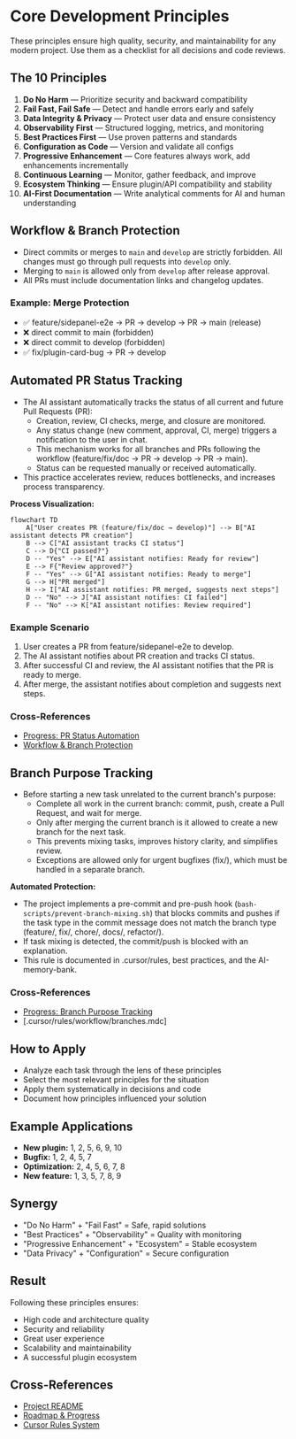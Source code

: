# Core Development Principles

These principles ensure high quality, security, and maintainability for any modern project. Use them as a checklist for all decisions and code reviews.

## The 10 Principles
1. **Do No Harm** — Prioritize security and backward compatibility
2. **Fail Fast, Fail Safe** — Detect and handle errors early and safely
3. **Data Integrity & Privacy** — Protect user data and ensure consistency
4. **Observability First** — Structured logging, metrics, and monitoring
5. **Best Practices First** — Use proven patterns and standards
6. **Configuration as Code** — Version and validate all configs
7. **Progressive Enhancement** — Core features always work, add enhancements incrementally
8. **Continuous Learning** — Monitor, gather feedback, and improve
9. **Ecosystem Thinking** — Ensure plugin/API compatibility and stability
10. **AI-First Documentation** — Write analytical comments for AI and human understanding

## Workflow & Branch Protection
- Direct commits or merges to `main` and `develop` are strictly forbidden. All changes must go through pull requests into `develop` only.
- Merging to `main` is allowed only from `develop` after release approval.
- All PRs must include documentation links and changelog updates.

### Example: Merge Protection
- ✅ feature/sidepanel-e2e → PR → develop → PR → main (release)
- ❌ direct commit to main (forbidden)
- ❌ direct commit to develop (forbidden)
- ✅ fix/plugin-card-bug → PR → develop

## Automated PR Status Tracking
- The AI assistant automatically tracks the status of all current and future Pull Requests (PR):
  - Creation, review, CI checks, merge, and closure are monitored.
  - Any status change (new comment, approval, CI, merge) triggers a notification to the user in chat.
  - This mechanism works for all branches and PRs following the workflow (feature/fix/doc → PR → develop → PR → main).
  - Status can be requested manually or received automatically.
- This practice accelerates review, reduces bottlenecks, and increases process transparency.

**Process Visualization:**
```mermaid
flowchart TD
    A["User creates PR (feature/fix/doc → develop)"] --> B["AI assistant detects PR creation"]
    B --> C["AI assistant tracks CI status"]
    C --> D{"CI passed?"}
    D -- "Yes" --> E["AI assistant notifies: Ready for review"]
    E --> F{"Review approved?"}
    F -- "Yes" --> G["AI assistant notifies: Ready to merge"]
    G --> H["PR merged"]
    H --> I["AI assistant notifies: PR merged, suggests next steps"]
    D -- "No" --> J["AI assistant notifies: CI failed"]
    F -- "No" --> K["AI assistant notifies: Review required"]
```

### Example Scenario
1. User creates a PR from feature/sidepanel-e2e to develop.
2. The AI assistant notifies about PR creation and tracks CI status.
3. After successful CI and review, the AI assistant notifies that the PR is ready to merge.
4. After merge, the assistant notifies about completion and suggests next steps.

### Cross-References
- [Progress: PR Status Automation](../../memory-bank/progress.md#автоматизация-отслеживание-статуса-pull-request)
- [Workflow & Branch Protection](#workflow--branch-protection)

## Branch Purpose Tracking
- Before starting a new task unrelated to the current branch's purpose:
  - Complete all work in the current branch: commit, push, create a Pull Request, and wait for merge.
  - Only after merging the current branch is it allowed to create a new branch for the next task.
  - This prevents mixing tasks, improves history clarity, and simplifies review.
  - Exceptions are allowed only for urgent bugfixes (fix/), which must be handled in a separate branch.

**Automated Protection:**
- The project implements a pre-commit and pre-push hook (`bash-scripts/prevent-branch-mixing.sh`) that blocks commits and pushes if the task type in the commit message does not match the branch type (feature/, fix/, chore/, docs/, refactor/).
- If task mixing is detected, the commit/push is blocked with an explanation.
- This rule is documented in .cursor/rules, best practices, and the AI-memory-bank.

### Cross-References
- [Progress: Branch Purpose Tracking](../../memory-bank/progress.md#правило-отслеживание-смысла-ветки-и-завершение-задач)
- [.cursor/rules/workflow/branches.mdc]

## How to Apply
- Analyze each task through the lens of these principles
- Select the most relevant principles for the situation
- Apply them systematically in decisions and code
- Document how principles influenced your solution

## Example Applications
- **New plugin:** 1, 2, 5, 6, 9, 10
- **Bugfix:** 1, 2, 4, 5, 7
- **Optimization:** 2, 4, 5, 6, 7, 8
- **New feature:** 1, 3, 5, 7, 8, 9

## Synergy
- "Do No Harm" + "Fail Fast" = Safe, rapid solutions
- "Best Practices" + "Observability" = Quality with monitoring
- "Progressive Enhancement" + "Ecosystem" = Stable ecosystem
- "Data Privacy" + "Configuration" = Secure configuration

## Result
Following these principles ensures:
- High code and architecture quality
- Security and reliability
- Great user experience
- Scalability and maintainability
- A successful plugin ecosystem

## Cross-References
- [Project README](../../README.md)
- [Roadmap & Progress](../../memory-bank/progress.md)
- [Cursor Rules System](../cursor-rules-system.md) 
